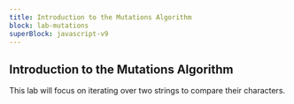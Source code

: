 ```yaml
---
title: Introduction to the Mutations Algorithm
block: lab-mutations
superBlock: javascript-v9
---
```


## Introduction to the Mutations Algorithm

This lab will focus on iterating over two strings to compare their characters.
